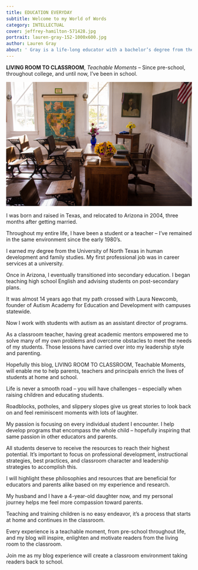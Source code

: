 ```yaml
---
title: EDUCATION EVERYDAY
subtitle: Welcome to my World of Words 
category: INTELLECTUAL
cover: jeffrey-hamilton-571428.jpg
portrait: lauren-gray-152-1000x600.jpg
author: Lauren Gray
about: ' Gray is a life-long educator with a bachelor’s degree from the University of North Texas in human development and family studies and master’s degree in secondary education. She exudes positivity, professionalism and passion for creating programs that help students maximize their potential.'
---
```


**LIVING ROOM TO CLASSROOM**, *Teachable Moments* – Since pre-school, throughout college, and until now, I’ve been in school.

![unsplash.com](./jeffrey-hamilton-571428.jpg)

I was born and raised in Texas, and relocated to Arizona in 2004, three months after getting married. 

Throughout my entire life, I have been a student or a teacher – I’ve remained in the same environment since the early 1980’s. 

I earned my degree from the University of North Texas in human development and family studies. My first professional job was in career services at a university.

Once in Arizona, I eventually transitioned into secondary education. I began teaching high school English and advising students on post-secondary plans. 

It was almost 14 years ago that my path crossed with Laura Newcomb, founder of Autism Academy for Education and Development with campuses statewide.

Now I work with students with autism as an assistant director of programs. 

As a classroom teacher, having great academic mentors empowered me to solve many of my own problems and overcome obstacles to meet the needs of my students. Those lessons have carried over into my leadership style and parenting.

Hopefully this blog, LIVING ROOM TO CLASSROOM, Teachable Moments, will enable me to help parents, teachers and principals enrich the lives of students at home and school. 

Life is never a smooth road – you will have challenges – especially when raising children and educating students.

Roadblocks, potholes, and slippery slopes give us great stories to look back on and feel reminiscent moments with lots of laughter. 

My passion is focusing on every individual student I encounter.  I help develop programs that encompass the whole child – hopefully inspiring that same passion in other educators and parents.

All students deserve to receive the resources to reach their highest potential. It’s important to focus on professional development, instructional strategies, best practices, and classroom character and leadership strategies to accomplish this. 

I will highlight these philosophies and resources that are beneficial for educators and parents alike based on my experience and research. 

My husband and I have a 4-year-old daughter now, and my personal journey helps me feel more compassion toward parents. 

Teaching and training children is no easy endeavor, it’s a process that starts at home and continues in the classroom. 

Every experience is a teachable moment, from pre-school throughout life, and my blog will inspire, enlighten and motivate readers from the living room to the classroom.

Join me as my blog experience will create a classroom environment taking readers back to school.
